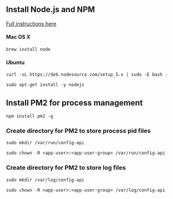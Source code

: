 ## Install Node.js and NPM
[Full instructions here](https://nodejs.org/en/download/package-manager/)

#### Mac OS X
`brew install node`

#### Ubuntu
`curl -sL https://deb.nodesource.com/setup_5.x | sudo -E bash -`

`sudo apt-get install -y nodejs`

## Install PM2 for process management
`npm install pm2 -g`

### Create directory for PM2 to store process pid files
`sudo mkdir /var/run/config-api`

`sudo chown -R <app-user>:<app-user-group> /var/run/config-api`

### Create directory for PM2 to store log files
`sudo mkdir /var/log/config-api`

`sudo chown -R <app-user>:<app-user-group> /var/log/config-api`